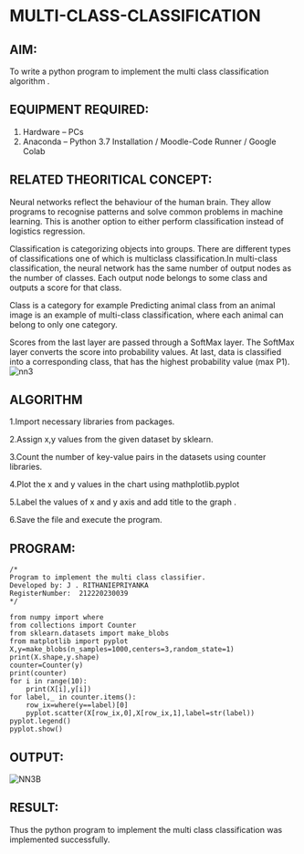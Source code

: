 # MULTI-CLASS-CLASSIFICATION
## AIM:
To write a python program to implement the multi class classification algorithm .

## EQUIPMENT REQUIRED:
1. Hardware – PCs
2. Anaconda – Python 3.7 Installation / Moodle-Code Runner / Google Colab

## RELATED THEORITICAL CONCEPT:

Neural networks reflect the behaviour of the human brain. They allow programs to recognise patterns and solve common problems in machine learning. This is another option to either perform classification instead of logistics regression.

Classification is categorizing objects into groups. There are different types of classifications one of which is multiclass classification.In multi-class classification, the neural network has the same number of output nodes as the number of classes. Each output node belongs to some class and outputs a score for that class.

Class is a category for example Predicting animal class from an animal image is an example of multi-class classification, where each animal can belong to only one category.

Scores from the last layer are passed through a SoftMax layer. The SoftMax layer converts the score into probability values. At last, data is classified into a corresponding class, that has the highest probability value (max P1).
![nn3](https://user-images.githubusercontent.com/75235132/164042966-5e7fc1db-74b2-4ace-aa5a-9804786bf4ae.png)

## ALGORITHM
1.Import necessary libraries from packages.

2.Assign x,y values from the given dataset by sklearn.

3.Count the number of key-value pairs in the datasets using counter libraries.

4.Plot the x and y values in the chart using mathplotlib.pyplot

5.Label the values of x and y axis and add title to the graph .

6.Save the file and execute the program.

## PROGRAM:
```
/*
Program to implement the multi class classifier.
Developed by: J . RITHANIEPRIYANKA
RegisterNumber:  212220230039
*/

from numpy import where
from collections import Counter
from sklearn.datasets import make_blobs
from matplotlib import pyplot
X,y=make_blobs(n_samples=1000,centers=3,random_state=1)
print(X.shape,y.shape)
counter=Counter(y)
print(counter)
for i in range(10):
    print(X[i],y[i])
for label,_ in counter.items():
    row_ix=where(y==label)[0]
    pyplot.scatter(X[row_ix,0],X[row_ix,1],label=str(label))
pyplot.legend()
pyplot.show()
```

## OUTPUT:
![NN3B](https://user-images.githubusercontent.com/75235132/164043237-d75f0ee1-3703-4377-8d86-3206462341fc.png)

## RESULT:
Thus the python program to implement the multi class classification was implemented successfully.
